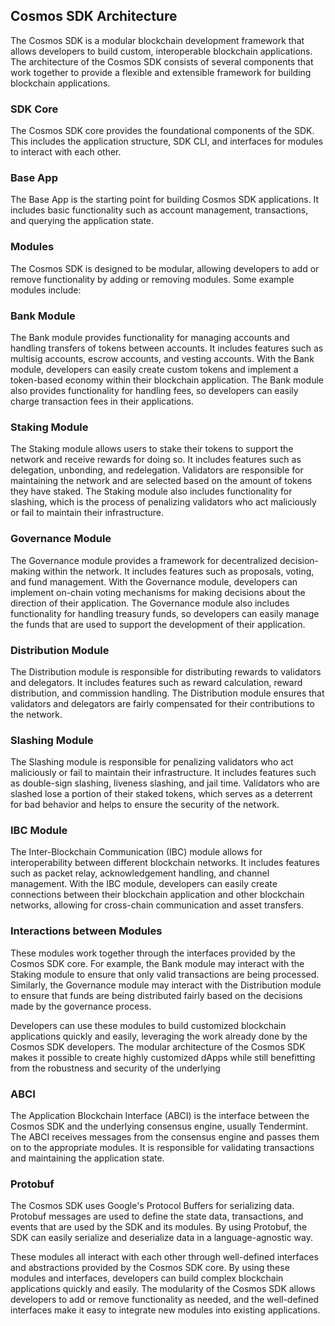 ## Cosmos SDK Architecture

The Cosmos SDK is a modular blockchain development framework that allows developers to build custom, interoperable blockchain applications. The architecture of the Cosmos SDK consists of several components that work together to provide a flexible and extensible framework for building blockchain applications.

### SDK Core

The Cosmos SDK core provides the foundational components of the SDK. This includes the application structure, SDK CLI, and interfaces for modules to interact with each other.

### Base App

The Base App is the starting point for building Cosmos SDK applications. It includes basic functionality such as account management, transactions, and querying the application state.

### Modules

The Cosmos SDK is designed to be modular, allowing developers to add or remove functionality by adding or removing modules. Some example modules include:

### Bank Module

The Bank module provides functionality for managing accounts and handling transfers of tokens between accounts. It includes features such as multisig accounts, escrow accounts, and vesting accounts. With the Bank module, developers can easily create custom tokens and implement a token-based economy within their blockchain application. The Bank module also provides functionality for handling fees, so developers can easily charge transaction fees in their applications.

### Staking Module

The Staking module allows users to stake their tokens to support the network and receive rewards for doing so. It includes features such as delegation, unbonding, and redelegation. Validators are responsible for maintaining the network and are selected based on the amount of tokens they have staked. The Staking module also includes functionality for slashing, which is the process of penalizing validators who act maliciously or fail to maintain their infrastructure.

### Governance Module

The Governance module provides a framework for decentralized decision-making within the network. It includes features such as proposals, voting, and fund management. With the Governance module, developers can implement on-chain voting mechanisms for making decisions about the direction of their application. The Governance module also includes functionality for handling treasury funds, so developers can easily manage the funds that are used to support the development of their application.

### Distribution Module

The Distribution module is responsible for distributing rewards to validators and delegators. It includes features such as reward calculation, reward distribution, and commission handling. The Distribution module ensures that validators and delegators are fairly compensated for their contributions to the network.

### Slashing Module

The Slashing module is responsible for penalizing validators who act maliciously or fail to maintain their infrastructure. It includes features such as double-sign slashing, liveness slashing, and jail time. Validators who are slashed lose a portion of their staked tokens, which serves as a deterrent for bad behavior and helps to ensure the security of the network.

### IBC Module

The Inter-Blockchain Communication (IBC) module allows for interoperability between different blockchain networks. It includes features such as packet relay, acknowledgement handling, and channel management. With the IBC module, developers can easily create connections between their blockchain application and other blockchain networks, allowing for cross-chain communication and asset transfers.

### Interactions between Modules

These modules work together through the interfaces provided by the Cosmos SDK core. For example, the Bank module may interact with the Staking module to ensure that only valid transactions are being processed. Similarly, the Governance module may interact with the Distribution module to ensure that funds are being distributed fairly based on the decisions made by the governance process.

Developers can use these modules to build customized blockchain applications quickly and easily, leveraging the work already done by the Cosmos SDK developers. The modular architecture of the Cosmos SDK makes it possible to create highly customized dApps while still benefitting from the robustness and security of the underlying

### ABCI

The Application Blockchain Interface (ABCI) is the interface between the Cosmos SDK and the underlying consensus engine, usually Tendermint. The ABCI receives messages from the consensus engine and passes them on to the appropriate modules. It is responsible for validating transactions and maintaining the application state.

### Protobuf

The Cosmos SDK uses Google's Protocol Buffers for serializing data. Protobuf messages are used to define the state data, transactions, and events that are used by the SDK and its modules. By using Protobuf, the SDK can easily serialize and deserialize data in a language-agnostic way.

These modules all interact with each other through well-defined interfaces and abstractions provided by the Cosmos SDK core. By using these modules and interfaces, developers can build complex blockchain applications quickly and easily. The modularity of the Cosmos SDK allows developers to add or remove functionality as needed, and the well-defined interfaces make it easy to integrate new modules into existing applications.
